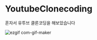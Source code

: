 # YoutubeClonecoding

혼자서 유투브 클론코딩을 해보았습니다 


![ezgif com-gif-maker](https://user-images.githubusercontent.com/78811229/110478136-5e41a480-8127-11eb-914f-d5f4ce1f9a6d.gif)
